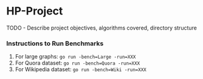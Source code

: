 # HP-Project

TODO - Describe project objectives, algorithms covered, directory structure

### Instructions to Run Benchmarks
1. For large graphs:  `go run -bench=Large -run=XXX`
2. For Quora dataset: `go run -bench=Quora -run=XXX`
3. For Wikipedia dataset: `go run -bench=Wiki -run=XXX`


